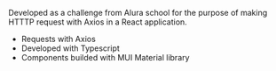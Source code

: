 Developed as a challenge from Alura school for the purpose of making HTTTP request with Axios in a React application. 

- Requests with Axios
- Developed with Typescript
- Components builded with MUI Material library
